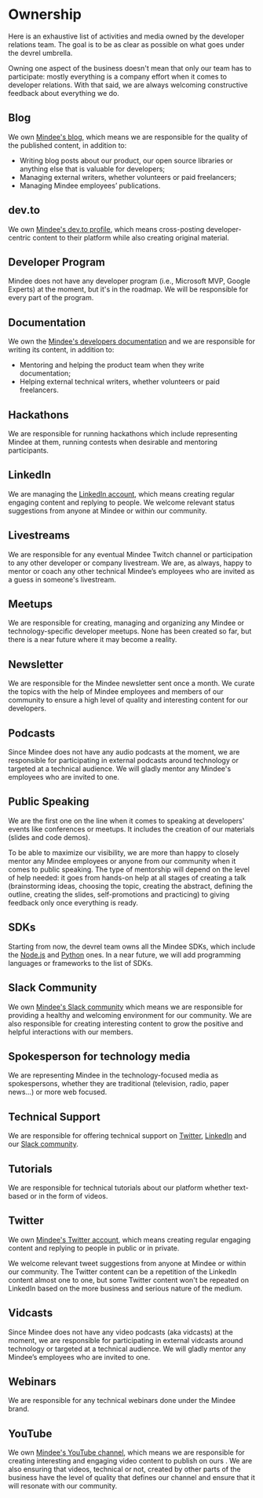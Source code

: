# Ownership

Here is an exhaustive list of activities and media owned by the developer relations team. The goal is to be as clear as possible on what goes under the devrel umbrella.

Owning one aspect of the business doesn't mean that only our team has to participate: mostly everything is a company effort when it comes to developer relations. With that said, we are always welcoming constructive feedback about everything we do.

## Blog

We own [Mindee's blog](https://mindee.com/blog), which means we are responsible for the quality of the published content, in addition to:

- Writing blog posts about our product, our open source libraries or anything else that is valuable for developers;
- Managing external writers, whether volunteers or paid freelancers;
- Managing Mindee employees’ publications.

## dev.to

We own [Mindee's dev.to profile](https://dev.to/mindee), which means cross-posting developer-centric content to their platform while also creating original material.

## Developer Program

Mindee does not have any developer program (i.e., Microsoft MVP, Google Experts) at the moment, but it's in the roadmap. We will be responsible for every part of the program.

## Documentation

We own the [Mindee's developers documentation](https://developers.mindee.com/docs) and we are responsible for writing its content, in addition to:

- Mentoring and helping the product team when they write documentation;
- Helping external technical writers, whether volunteers or paid freelancers.

## Hackathons

We are responsible for running hackathons which include representing Mindee at them, running contests when desirable and mentoring participants.

## LinkedIn

We are managing the [LinkedIn account](https://www.linkedin.com/company/mindee/), which means creating regular engaging content and replying to people. We welcome relevant status suggestions from anyone at Mindee or within our community.

## Livestreams

We are responsible for any eventual Mindee Twitch channel or participation to any other developer or company livestream. We are, as always, happy to mentor or coach any other technical Mindee’s employees who are invited as a guess in someone's livestream.

## Meetups

We are responsible for creating, managing and organizing any Mindee or technology-specific developer meetups. None has been created so far, but there is a near future where it may become a reality.

## Newsletter

We are responsible for the Mindee newsletter sent once a month. We curate the topics with the help of Mindee employees and members of our community to ensure a high level of quality and interesting content for our developers.

## Podcasts

Since Mindee does not have any audio podcasts at the moment, we are responsible for participating in external podcasts around technology or targeted at a technical audience. We will gladly mentor any Mindee's employees who are invited to one.

## Public Speaking

We are the first one on the line when it comes to speaking at developers' events like conferences or meetups. It includes the creation of our materials (slides and code demos).

To be able to maximize our visibility, we are more than happy to closely mentor any Mindee employees or anyone from our community when it comes to public speaking. The type of mentorship will depend on the level of help needed: it goes from hands-on help at all stages of creating a talk (brainstorming ideas, choosing the topic, creating the abstract, defining the outline, creating the slides, self-promotions and practicing) to giving feedback only once everything is ready.

## SDKs

Starting from now, the devrel team owns all the Mindee SDKs, which include the [Node.js](https://github.com/mindee/mindee-api-nodejs) and [Python](https://github.com/mindee/mindee-api-python) ones. In a near future, we will add programming languages or frameworks to the list of SDKs.

## Slack Community

We own [Mindee's Slack community](https://join.slack.com/t/mindee-community/shared_invite/zt-uzgmljfl-MotFVfH~IdEZxjp~0zldww) which means we are responsible for providing a healthy and welcoming  environment for our community. We are also responsible for creating interesting content to grow the positive and helpful interactions with our members.

## Spokesperson for technology media

We are representing Mindee in the technology-focused media as spokespersons, whether they are traditional (television, radio, paper news...) or more web focused.

## Technical Support

<!-- markdown-link-check-disable-next-line -->
We are responsible for offering technical support on [Twitter](https://twitter.com/mindeeAPI), [LinkedIn](https://www.linkedin.com/company/mindee/) and our [Slack community](https://join.slack.com/t/mindee-community/shared_invite/zt-uzgmljfl-MotFVfH~IdEZxjp~0zldww).

## Tutorials

We are responsible for technical tutorials about our platform whether text-based or in the form of videos.

## Twitter

We own [Mindee's Twitter account](https://twitter.com/mindeeAPI), which means creating regular engaging content and replying to people in public or in private.

We welcome relevant tweet suggestions from anyone at Mindee or within our community. The Twitter content can be a repetition of the LinkedIn content almost one to one, but some Twitter content won't be repeated on LinkedIn based on the more business and serious nature of the medium.

## Vidcasts

Since Mindee does not have any video podcasts (aka vidcasts) at the moment, we are responsible for participating in external vidcasts around technology or targeted at a technical audience. We will gladly mentor any Mindee’s employees who are invited to one.

## Webinars

We are responsible for any technical webinars done under the Mindee brand.

## YouTube

We own [Mindee's YouTube channel](https://www.youtube.com/channel/UCXcb0H4P81RqvvvFfWdszoA), which means we are responsible for creating interesting and engaging video content to publish on ours . We are also ensuring that videos, technical or not, created by other parts of the business have the level of quality that defines our channel and ensure that it will resonate with our community.
